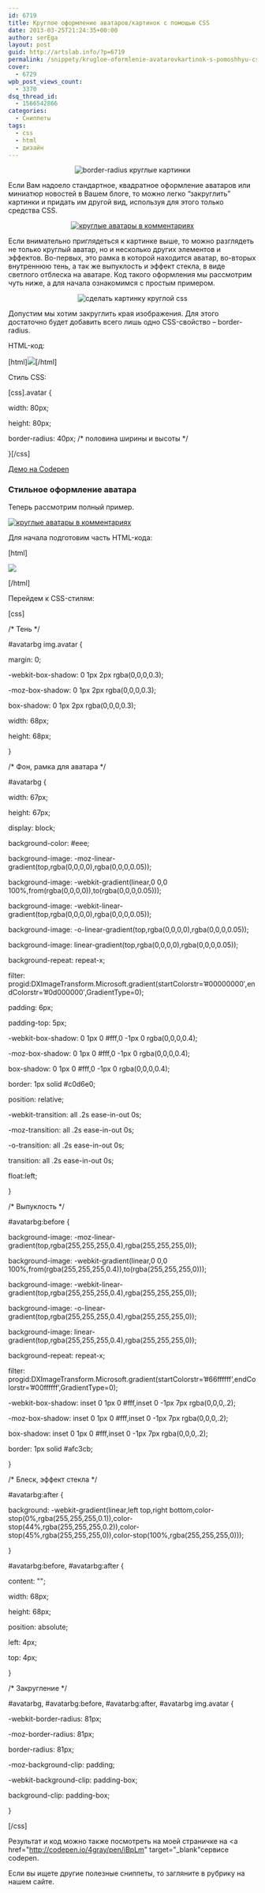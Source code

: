```yaml
---
id: 6719
title: Круглое оформление аватаров/картинок с помощью CSS
date: 2013-03-25T21:24:35+00:00
author: serEga
layout: post
guid: http://artslab.info/?p=6719
permalink: /snippety/krugloe-oformlenie-avatarovkartinok-s-pomoshhyu-css/
cover:
  - 6729
wpb_post_views_count:
  - 3370
dsq_thread_id:
  - 1566542866
categories:
  - Сниппеты
tags:
  - css
  - html
  - дизайн
---
```

<center>
  <img src="http://googledrive.com/host/0B9lHVSSSdxdxd0hjdUdmRzY3Tjg/rounded_css_avatar.jpg" alt="border-radius круглые картинки" class="aligncenter size-medium wp-image-6742" srcset="http://googledrive.com/host/0B9lHVSSSdxdxd0hjdUdmRzY3Tjg/rounded_css_avatar.jpg 542w, http://googledrive.com/host/0B9lHVSSSdxdxd0hjdUdmRzY3Tjg/rounded_css_avatar-300x71.jpg 300w" sizes="(max-width: 542px) 100vw, 542px" />
</center>

Если Вам надоело стандартное, квадратное оформление аватаров или миниатюр новостей в Вашем блоге, то можно легко &#8220;закруглить&#8221; картинки и придать им другой вид, используя для этого только средства CSS.

<!--more-->





<center>
  <a href="http://googledrive.com/host/0B9lHVSSSdxdxd0hjdUdmRzY3Tjg/kruglie_avatari.jpg"><img src="http://googledrive.com/host/0B9lHVSSSdxdxd0hjdUdmRzY3Tjg/kruglie_avatari-300x135.jpg" alt="круглые аватары в комментариях" class="aligncenter size-medium wp-image-6721" srcset="http://googledrive.com/host/0B9lHVSSSdxdxd0hjdUdmRzY3Tjg/kruglie_avatari-300x135.jpg 300w, http://googledrive.com/host/0B9lHVSSSdxdxd0hjdUdmRzY3Tjg/kruglie_avatari.jpg 655w" sizes="(max-width: 300px) 100vw, 300px" /></a>
</center>

Если внимательно приглядеться к картинке выше, то можно разглядеть не только круглый аватар, но и несколько других элементов и эффектов. Во-первых, это рамка в которой находится аватар, во-вторых внутреннюю тень, а так же выпуклость и эффект стекла, в виде светлого отблеска на аватаре. Код такого оформления мы рассмотрим чуть ниже, а для начала ознакомимся с простым примером.

<center>
  <img src="http://googledrive.com/host/0B9lHVSSSdxdxd0hjdUdmRzY3Tjg/zakruglenie_kartinke.jpg" alt="сделать картинку круглой css" class="aligncenter size-medium wp-image-6723" srcset="http://googledrive.com/host/0B9lHVSSSdxdxd0hjdUdmRzY3Tjg/zakruglenie_kartinke.jpg 418w, http://googledrive.com/host/0B9lHVSSSdxdxd0hjdUdmRzY3Tjg/zakruglenie_kartinke-300x72.jpg 300w" sizes="(max-width: 418px) 100vw, 418px" />
</center>

Допустим мы хотим закруглить края изображения. Для этого достаточно будет добавить всего лишь одно CSS-свойство &#8211; border-radius.

HTML-код:

[html]<img class="avatar" src="http://placeimg.com/80/80/people" />[/html]

Стиль CSS:

[css].avatar {

width: 80px;

height: 80px;

border-radius: 40px; /\* половина ширины и высоты \*/

}[/css]

<a href="http://codepen.io/4gray/pen/rgEmj" target="_blank">Демо на Codepen</a>

### Стильное оформление аватара

Теперь рассмотрим полный пример.

[<img src="http://googledrive.com/host/0B9lHVSSSdxdxd0hjdUdmRzY3Tjg/kruglie_avatari-300x135.jpg" alt="круглые аватары в комментариях" class="aligncenter size-medium wp-image-6721" srcset="http://googledrive.com/host/0B9lHVSSSdxdxd0hjdUdmRzY3Tjg/kruglie_avatari-300x135.jpg 300w, http://googledrive.com/host/0B9lHVSSSdxdxd0hjdUdmRzY3Tjg/kruglie_avatari.jpg 655w" sizes="(max-width: 300px) 100vw, 300px" />](http://googledrive.com/host/0B9lHVSSSdxdxd0hjdUdmRzY3Tjg/kruglie_avatari.jpg)

Для начала подготовим часть HTML-кода:

[html]

<div id="avatarbg">

<img class="avatar" src="http://placeimg.com/90/90/animals" />

</div>

[/html]

Перейдем к CSS-стилям:

[css]

/\* Тень \*/

#avatarbg img.avatar {

margin: 0;

-webkit-box-shadow: 0 1px 2px rgba(0,0,0,0.3);

-moz-box-shadow: 0 1px 2px rgba(0,0,0,0.3);

box-shadow: 0 1px 2px rgba(0,0,0,0.3);

width: 68px;

height: 68px;

}

/\* Фон, рамка для аватара \*/

#avatarbg {

width: 67px;

height: 67px;

display: block;

background-color: #eee;

background-image: -moz-linear-gradient(top,rgba(0,0,0,0),rgba(0,0,0,0.05));

background-image: -webkit-gradient(linear,0 0,0 100%,from(rgba(0,0,0,0)),to(rgba(0,0,0,0.05)));

background-image: -webkit-linear-gradient(top,rgba(0,0,0,0),rgba(0,0,0,0.05));

background-image: -o-linear-gradient(top,rgba(0,0,0,0),rgba(0,0,0,0.05));

background-image: linear-gradient(top,rgba(0,0,0,0),rgba(0,0,0,0.05));

background-repeat: repeat-x;

filter: progid:DXImageTransform.Microsoft.gradient(startColorstr=&#8217;#00000000&#8242;,endColorstr=&#8217;#0d000000&#8242;,GradientType=0);

padding: 6px;

padding-top: 5px;

-webkit-box-shadow: 0 1px 0 #fff,0 -1px 0 rgba(0,0,0,0.4);

-moz-box-shadow: 0 1px 0 #fff,0 -1px 0 rgba(0,0,0,0.4);

box-shadow: 0 1px 0 #fff,0 -1px 0 rgba(0,0,0,0.4);

border: 1px solid #c0d6e0;

position: relative;

-webkit-transition: all .2s ease-in-out 0s;

-moz-transition: all .2s ease-in-out 0s;

-o-transition: all .2s ease-in-out 0s;

transition: all .2s ease-in-out 0s;

float:left;

}

/\* Выпуклость \*/

#avatarbg:before {

background-image: -moz-linear-gradient(top,rgba(255,255,255,0.4),rgba(255,255,255,0));

background-image: -webkit-gradient(linear,0 0,0 100%,from(rgba(255,255,255,0.4)),to(rgba(255,255,255,0)));

background-image: -webkit-linear-gradient(top,rgba(255,255,255,0.4),rgba(255,255,255,0));

background-image: -o-linear-gradient(top,rgba(255,255,255,0.4),rgba(255,255,255,0));

background-image: linear-gradient(top,rgba(255,255,255,0.4),rgba(255,255,255,0));

background-repeat: repeat-x;

filter: progid:DXImageTransform.Microsoft.gradient(startColorstr=&#8217;#66ffffff&#8217;,endColorstr=&#8217;#00ffffff&#8217;,GradientType=0);

-webkit-box-shadow: inset 0 1px 0 #fff,inset 0 -1px 7px rgba(0,0,0,.2);

-moz-box-shadow: inset 0 1px 0 #fff,inset 0 -1px 7px rgba(0,0,0,.2);

box-shadow: inset 0 1px 0 #fff,inset 0 -1px 7px rgba(0,0,0,.2);

border: 1px solid #afc3cb;

}

/\* Блеск, эффект стекла \*/

#avatarbg:after {

background: -webkit-gradient(linear,left top,right bottom,color-stop(0%,rgba(255,255,255,0.1)),color-stop(44%,rgba(255,255,255,0.2)),color-stop(45%,rgba(255,255,255,0)),color-stop(100%,rgba(255,255,255,0)));

}

#avatarbg:before, #avatarbg:after {

content: "";

width: 68px;

height: 68px;

position: absolute;

left: 4px;

top: 4px;

}

/\* Закругление \*/

#avatarbg, #avatarbg:before, #avatarbg:after, #avatarbg img.avatar {

-webkit-border-radius: 81px;

-moz-border-radius: 81px;

border-radius: 81px;

-moz-background-clip: padding;

-webkit-background-clip: padding-box;

background-clip: padding-box;

}

[/css]

Результат и код можно также посмотреть на моей страничке на <a href="http://codepen.io/4gray/pen/iBpLm" target="_blank"сервисе codepen</a>.

Если вы ищете другие полезные сниппеты, то загляните в рубрику на нашем сайте.
